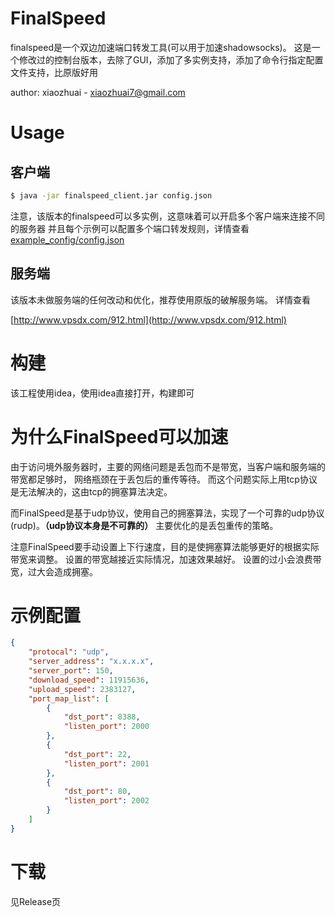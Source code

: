 # FinalSpeed
finalspeed是一个双边加速端口转发工具(可以用于加速shadowsocks)。
这是一个修改过的控制台版本，去除了GUI，添加了多实例支持，添加了命令行指定配置文件支持，比原版好用

author: xiaozhuai - [xiaozhuai7@gmail.com](xiaozhuai7@gmail.com)

# Usage

## 客户端

```bash
$ java -jar finalspeed_client.jar config.json
```

注意，该版本的finalspeed可以多实例，这意味着可以开启多个客户端来连接不同的服务器
并且每个示例可以配置多个端口转发规则，详情查看 [example_config/config.json](example_config/config.json)

## 服务端

该版本未做服务端的任何改动和优化，推荐使用原版的破解服务端。
详情查看

[http://www.vpsdx.com/912.html](http://www.vpsdx.com/912.html)

# 构建
该工程使用idea，使用idea直接打开，构建即可

# 为什么FinalSpeed可以加速
由于访问境外服务器时，主要的网络问题是丢包而不是带宽，当客户端和服务端的带宽都足够时，
网络瓶颈在于丢包后的重传等待。
而这个问题实际上用tcp协议是无法解决的，这由tcp的拥塞算法决定。

而FinalSpeed是基于udp协议，使用自己的拥塞算法，实现了一个可靠的udp协议(rudp)。**（udp协议本身是不可靠的）**
主要优化的是丢包重传的策略。

注意FinalSpeed要手动设置上下行速度，目的是使拥塞算法能够更好的根据实际带宽来调整。
设置的带宽越接近实际情况，加速效果越好。
设置的过小会浪费带宽，过大会造成拥塞。

# 示例配置

```json
{
    "protocal": "udp",
    "server_address": "x.x.x.x",
    "server_port": 150,
    "download_speed": 11915636,
    "upload_speed": 2383127,
    "port_map_list": [
        {
            "dst_port": 8388,
            "listen_port": 2000
        },
        {
            "dst_port": 22,
            "listen_port": 2001
        },
        {
            "dst_port": 80,
            "listen_port": 2002
        }
    ]
}
```

# 下载

见Release页